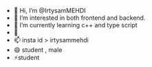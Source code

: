 - 👋 Hi, I’m @IrtysamMEHDI
- 👀 I’m interested in both frontend and backend.
- 🌱 I’m currently learning c++ and type script
- 💞️ 
- 📫 insta id > irtysammehdi
- 😄 student , male
- ⚡student 

<!---
IrtysamMEHDI/IrtysamMEHDI is a ✨ special ✨ repository because its `README.md` (this file) appears on your GitHub profile.
You can click the Preview link to take a look at your changes.
--->
